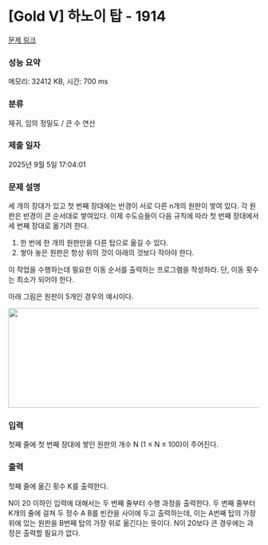# [Gold V] 하노이 탑 - 1914 

[문제 링크](https://www.acmicpc.net/problem/1914) 

### 성능 요약

메모리: 32412 KB, 시간: 700 ms

### 분류

재귀, 임의 정밀도 / 큰 수 연산

### 제출 일자

2025년 9월 5일 17:04:01

### 문제 설명

<p style="user-select: auto !important;">세 개의 장대가 있고 첫 번째 장대에는 반경이 서로 다른 n개의 원판이 쌓여 있다. 각 원판은 반경이 큰 순서대로 쌓여있다. 이제 수도승들이 다음 규칙에 따라 첫 번째 장대에서 세 번째 장대로 옮기려 한다.</p>

<ol style="user-select: auto !important;">
	<li style="user-select: auto !important;">한 번에 한 개의 원판만을 다른 탑으로 옮길 수 있다.</li>
	<li style="user-select: auto !important;">쌓아 놓은 원판은 항상 위의 것이 아래의 것보다 작아야 한다.</li>
</ol>

<p style="user-select: auto !important;">이 작업을 수행하는데 필요한 이동 순서를 출력하는 프로그램을 작성하라. 단, 이동 횟수는 최소가 되어야 한다.</p>

<p style="user-select: auto !important;">아래 그림은 원판이 5개인 경우의 예시이다.</p>

<p style="text-align: center; user-select: auto !important;"><img alt="" src="https://onlinejudgeimages.s3-ap-northeast-1.amazonaws.com/problem/11729/hanoi.png" style="height: 200px; width: 1050px; user-select: auto !important;"></p>

### 입력 

 <p style="user-select: auto !important;">첫째 줄에 첫 번째 장대에 쌓인 원판의 개수 N (1 ≤ N ≤ 100)이 주어진다.</p>

### 출력 

 <p style="user-select: auto !important;">첫째 줄에 옮긴 횟수 K를 출력한다.</p>

<p style="user-select: auto !important;">N이 20 이하인 입력에 대해서는 두 번째 줄부터 수행 과정을 출력한다. 두 번째 줄부터 K개의 줄에 걸쳐 두 정수 A B를 빈칸을 사이에 두고 출력하는데, 이는 A번째 탑의 가장 위에 있는 원판을 B번째 탑의 가장 위로 옮긴다는 뜻이다. N이 20보다 큰 경우에는 과정은 출력할 필요가 없다.</p>

